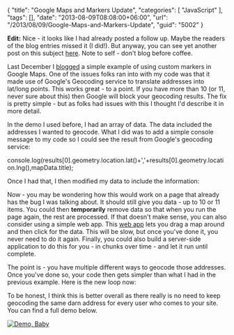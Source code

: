 {
	"title": "Google Maps and Markers Update",
	"categories": [
		"JavaScript"
	],
	"tags": [],
	"date": "2013-08-09T08:08:00+06:00",
	"url": "/2013/08/09/Google-Maps-and-Markers-Update",
	"guid": "5002"
}

<strong>Edit:</strong> Nice - it looks like I had already posted a follow up. Maybe the readers of the blog entries missed it (I did!). But anyway, you can see yet another post on this subject <a href="http://www.raymondcamden.com/index.cfm/2012/12/3/Simple-Google-Maps-demo-with-Custom-Markers--Followup">here</a>. Note to self - don't blog before coffee.

Last December I <a href="http://www.raymondcamden.com/index.cfm/2012/12/1/Simple-Google-Maps-demo-with-Custom-Markers">blogged</a> a simple example of using custom markers in Google Maps. One of the issues folks ran into with my code was that it made use of Google's Geocoding service to translate addresses into lat/long points. This works great - to a point. If you have more than 10 (or 11, never sure about this) then Google will block your geocoding results. The fix is pretty simple - but as folks had issues with this I thought I'd describe it in more detail.
<!--more-->
In the demo I used before, I had an array of data. The data included the addresses I wanted to geocode. What I did was to add a simple console message to my code so I could see the result from Google's geocoding service:

console.log(results[0].geometry.location.lat()+','+results[0].geometry.location.lng(),mapData.title);

Once I had that, I then modified my data to include the information:

<script src="https://gist.github.com/cfjedimaster/6192930.js"></script>

Now - you may be wondering how this would work on a page that already has the bug I was talking about. It should still give you data - up to 10 or 11 items. You could then <strong>temporarily</strong> remove data so that when you run the page again, the rest are processed. If that doesn't make sense, you can also consider using a simple web app. This <a href="http://www.mygeoposition.com/">web app</a> lets you drag a map around and then click for the data. This will be slow, but once you've done it, you never need to do it again. Finally, you could also build a server-side application to do this for you - in chunks over time - and let it run until complete.

The point is - you have multiple different ways to geocode those addresses. Once you've done so, your code then gets simpler than what I had in the previous example. Here is the new loop now:

<script src="https://gist.github.com/cfjedimaster/6192944.js"></script>

To be honest, I think this is better overall as there really is no need to keep geocoding the same darn address for every user who comes to your site. You can find a full demo below.

<a href="http://www.raymondcamden.com/demos/2013/aug/9/test2a.html"><img src="https://static.raymondcamden.com/images/icon_128.png" title="Demo, Baby" border="0"></a>